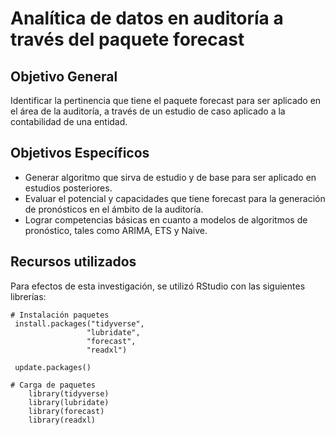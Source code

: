# Analítica de datos en auditoría a través del paquete forecast

## Objetivo General

Identificar la pertinencia que tiene el paquete forecast para ser aplicado en el área de la auditoría, a través de un estudio de caso aplicado a la contabilidad de una entidad.

## Objetivos Específicos

- Generar algoritmo que sirva de estudio y de base para ser aplicado en estudios posteriores.
- Evaluar el potencial y capacidades que tiene forecast para la generación de pronósticos en el ámbito de la
  auditoría.
- Lograr competencias básicas en cuanto a modelos de algoritmos de pronóstico, tales como ARIMA, ETS y Naive.

## Recursos utilizados

Para efectos de esta investigación, se utilizó RStudio con las siguientes librerías:

```
# Instalación paquetes
 install.packages("tidyverse",
                 "lubridate",
                 "forecast",
                 "readxl")

 update.packages()

# Carga de paquetes
    library(tidyverse)
    library(lubridate)
    library(forecast)
    library(readxl)
```
